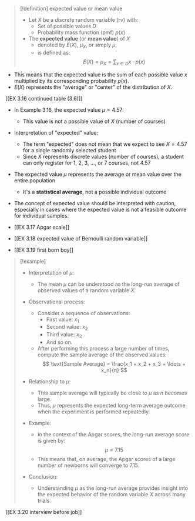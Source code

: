 > [!definition] expected value or mean value
> - Let $X$ be a discrete random variable (rv) with:
> 	- Set of possible values $D$
> 	- Probability mass function (pmf) $p(x)$
> - The **expected value** (or **mean value**) of $X$
> 	- denoted by $E(X)$, $\mu_X$, or simply $\mu$, 
> 	- is defined as:
>   $$E(X) = \mu_X = \sum_{x \in D} x \cdot p(x)$$

- This means that the expected value is the sum of each possible value $x$ multiplied by its corresponding probability $p(x)$.
- $E(X)$ represents the "average" or "center" of the distribution of $X$.

[[EX 3.16 continued table (3.6)]]

- In Example 3.16, the expected value $\mu = 4.57$:
	- This value is not a possible value of $X$ (number of courses)
- Interpretation of "expected" value:
	- The term "expected" does not mean that we expect to see $X = 4.57$ for a single randomly selected student
    - Since $X$ represents discrete values (number of courses), a student can only register for 1, 2, 3, ..., or 7 courses, not 4.57
- The expected value $\mu$ represents the average or mean value over the entire population
	- It's a **statistical average**, not a possible individual outcome
- The concept of expected value should be interpreted with caution, especially in cases where the expected value is not a feasible outcome for individual samples.

- [[EX 3.17 Apgar scale]]
- [[EX 3.18 expected value of Bernoulli random variable]]
- [[EX 3.19 first born boy]]

> [!example]
> - Interpretation of $\mu$:
> 	- The mean $\mu$ can be understood as the long-run average of observed values of a random variable $X$.
> 
> - Observational process:
> 	- Consider a sequence of observations:
> 	    - First value: $x_1$
> 	    - Second value: $x_2$
> 	    - Third value: $x_3$
> 	    - And so on.
> 	- After performing this process a large number of times, compute the sample average of the observed values:
>     $$
>     \text{Sample Average} = \frac{x_1 + x_2 + x_3 + \ldots + x_n}{n}
>     $$
> 
> - Relationship to $\mu$:
> 	- This sample average will typically be close to $\mu$ as $n$ becomes large.
> 	- Thus, $\mu$ represents the expected long-term average outcome when the experiment is performed repeatedly.
> 
> - Example:
> 	- In the context of the Apgar scores, the long-run average score is given by:
>     $$
>     \mu = 7.15
>     $$
> 	- This means that, on average, the Apgar scores of a large number of newborns will converge to $7.15$.
> 
> - Conclusion:
> 	- Understanding $\mu$ as the long-run average provides insight into the expected behavior of the random variable $X$ across many trials.
> 

[[EX 3.20 interview before job]]